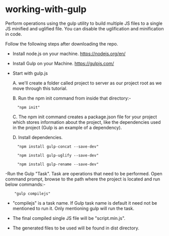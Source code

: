 # working-with-gulp
Perform operations using the gulp utility to build multiple JS files to a single JS minified and uglified file. You can disable the 
uglification and minification in code.

Follow the following steps after downloading the repo.

- Install node.js on your machine. https://nodejs.org/en/

- Install Gulp on your Machine. https://gulpjs.com/

- Start with gulp.js

	A. we'll create a folder called project to server as our project root as we move through this tutorial.

	B. Run the npm init command from inside that directory:-

		"npm init"

	C. The npm init command creates a package.json file for your project which stores information about the project, 
	like the dependencies used in the project (Gulp is an example of a dependency).

	D. Install dependencies.

		"npm install gulp-concat --save-dev"

		"npm install gulp-uglify --save-dev"

		"npm install gulp-rename --save-dev"

-Run the Gulp "Task". Task are operations that need to be performed.
Open command prompt, browse to the path where the project is located and run below commands:-

		"gulp compilejs"
    
- "compilejs" is a task name. If Gulp task name is default it need not be mentioned to run it. Only mentioning gulp will run the task.

- The final compiled single JS file will be "script.min.js".

- The generated files to be used will be found in dist directory.
